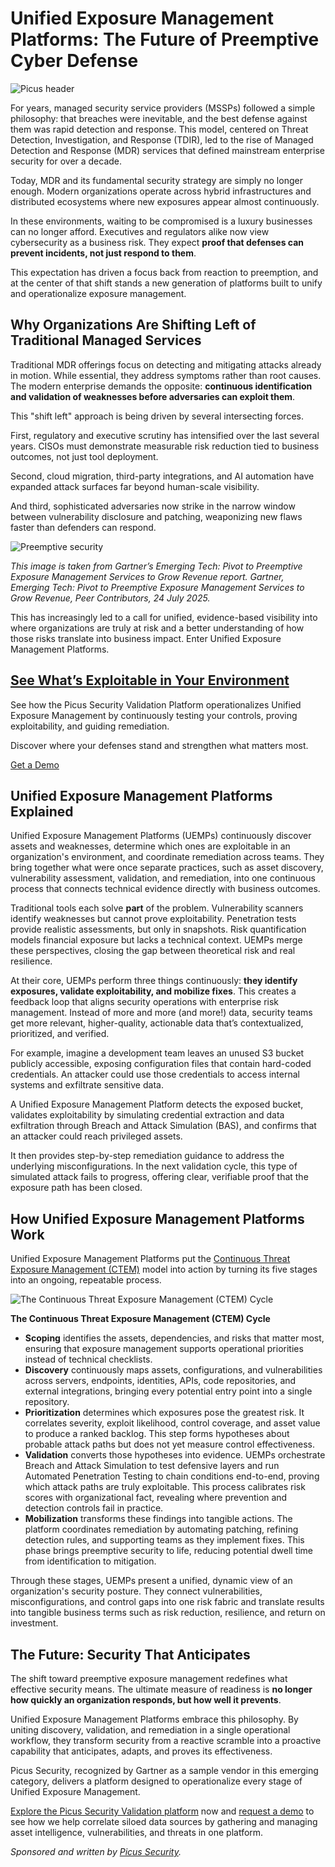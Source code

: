 # Unified Exposure Management Platforms: The Future of Preemptive Cyber Defense

![Picus header](https://www.bleepstatic.com/content/posts/2025/10/picus-header.png)

For years, managed security service providers (MSSPs) followed a simple philosophy: that breaches were inevitable, and the best defense against them was rapid detection and response. This model, centered on Threat Detection, Investigation, and Response (TDIR), led to the rise of Managed Detection and Response (MDR) services that defined mainstream enterprise security for over a decade.

Today, MDR and its fundamental security strategy are simply no longer enough. Modern organizations operate across hybrid infrastructures and distributed ecosystems where new exposures appear almost continuously.

In these environments, waiting to be compromised is a luxury businesses can no longer afford. Executives and regulators alike now view cybersecurity as a business risk. They expect **proof that defenses can prevent incidents, not just respond to them**.

This expectation has driven a focus back from reaction to preemption, and at the center of that shift stands a new generation of platforms built to unify and operationalize exposure management.

## Why Organizations Are Shifting Left of Traditional Managed Services

Traditional MDR offerings focus on detecting and mitigating attacks already in motion. While essential, they address symptoms rather than root causes. The modern enterprise demands the opposite: **continuous identification and validation of weaknesses before adversaries can exploit them**.

This "shift left" approach is being driven by several intersecting forces.

First, regulatory and executive scrutiny has intensified over the last several years. CISOs must demonstrate measurable risk reduction tied to business outcomes, not just tool deployment.

Second, cloud migration, third-party integrations, and AI automation have expanded attack surfaces far beyond human-scale visibility.

And third, sophisticated adversaries now strike in the narrow window between vulnerability disclosure and patching, weaponizing new flaws faster than defenders can respond.

![Preemptive security](https://www.bleepstatic.com/images/news/security/p/picus/unified-exposure-management/preemptive-security.jpg)

_This image is taken from Gartner’s Emerging Tech: Pivot to Preemptive Exposure Management Services to Grow Revenue report. Gartner, Emerging Tech: Pivot to Preemptive Exposure Management Services to Grow Revenue, Peer Contributors, 24 July 2025._

This has increasingly led to a call for unified, evidence-based visibility into where organizations are truly at risk and a better understanding of how those risks translate into business impact. Enter Unified Exposure Management Platforms.

## [See What’s Exploitable in Your Environment](https://hubs.li/Q03MVLzw0)

See how the Picus Security Validation Platform operationalizes Unified Exposure Management by continuously testing your controls, proving exploitability, and guiding remediation.

Discover where your defenses stand and strengthen what matters most.

[Get a Demo](https://hubs.li/Q03MVLzw0)

## Unified Exposure Management Platforms Explained

Unified Exposure Management Platforms (UEMPs) continuously discover assets and weaknesses, determine which ones are exploitable in an organization's environment, and coordinate remediation across teams. They bring together what were once separate practices, such as asset discovery, vulnerability assessment, validation, and remediation, into one continuous process that connects technical evidence directly with business outcomes.

Traditional tools each solve **part** of the problem. Vulnerability scanners identify weaknesses but cannot prove exploitability. Penetration tests provide realistic assessments, but only in snapshots. Risk quantification models financial exposure but lacks a technical context. UEMPs merge these perspectives, closing the gap between theoretical risk and real resilience.

At their core, UEMPs perform three things continuously: **they identify exposures, validate exploitability, and mobilize fixes**. This creates a feedback loop that aligns security operations with enterprise risk management. Instead of more and more (and more!) data, security teams get more relevant, higher-quality, actionable data that’s contextualized, prioritized, and verified.

For example, imagine a development team leaves an unused S3 bucket publicly accessible, exposing configuration files that contain hard-coded credentials. An attacker could use those credentials to access internal systems and exfiltrate sensitive data.

A Unified Exposure Management Platform detects the exposed bucket, validates exploitability by simulating credential extraction and data exfiltration through Breach and Attack Simulation (BAS), and confirms that an attacker could reach privileged assets.

It then provides step-by-step remediation guidance to address the underlying misconfigurations. In the next validation cycle, this type of simulated attack fails to progress, offering clear, verifiable proof that the exposure path has been closed.

## How Unified Exposure Management Platforms Work

Unified Exposure Management Platforms put the [Continuous Threat Exposure Management (CTEM)](https://www.picussecurity.com/continuous-threat-exposure-management) model into action by turning its five stages into an ongoing, repeatable process.

![The Continuous Threat Exposure Management (CTEM) Cycle](https://www.bleepstatic.com/images/news/security/p/picus/unified-exposure-management/ctem-cycle.jpg)

**The Continuous Threat Exposure Management (CTEM) Cycle**

* **Scoping** identifies the assets, dependencies, and risks that matter most, ensuring that exposure management supports operational priorities instead of technical checklists.
* **Discovery** continuously maps assets, configurations, and vulnerabilities across servers, endpoints, identities, APIs, code repositories, and external integrations, bringing every potential entry point into a single repository.
* **Prioritization** determines which exposures pose the greatest risk. It correlates severity, exploit likelihood, control coverage, and asset value to produce a ranked backlog. This step forms hypotheses about probable attack paths but does not yet measure control effectiveness.
* **Validation** converts those hypotheses into evidence. UEMPs orchestrate Breach and Attack Simulation to test defensive layers and run Automated Penetration Testing to chain conditions end-to-end, proving which attack paths are truly exploitable. This process calibrates risk scores with organizational fact, revealing where prevention and detection controls fail in practice.
* **Mobilization** transforms these findings into tangible actions. The platform coordinates remediation by automating patching, refining detection rules, and supporting teams as they implement fixes. This phase brings preemptive security to life, reducing potential dwell time from identification to mitigation.

Through these stages, UEMPs present a unified, dynamic view of an organization's security posture. They connect vulnerabilities, misconfigurations, and control gaps into one risk fabric and translate results into tangible business terms such as risk reduction, resilience, and return on investment.

## The Future: Security That Anticipates

The shift toward preemptive exposure management redefines what effective security means. The ultimate measure of readiness is **no longer how quickly an organization responds, but how well it prevents**.

Unified Exposure Management Platforms embrace this philosophy. By uniting discovery, validation, and remediation in a single operational workflow, they transform security from a reactive scramble into a proactive capability that anticipates, adapts, and proves its effectiveness.

Picus Security, recognized by Gartner as a sample vendor in this emerging category, delivers a platform designed to operationalize every stage of Unified Exposure Management. 

[Explore the Picus Security Validation platform](https://hubs.li/Q03MVLDq0) now and [request a demo](https://hubs.li/Q03MVLzw0) to see how we help correlate siloed data sources by gathering and managing asset intelligence, vulnerabilities, and threats in one platform.

_Sponsored and written by [Picus Security](https://hubs.li/Q03MVLDq0)._